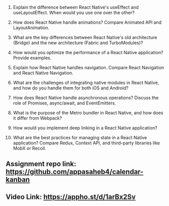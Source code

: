 1. Explain the difference between React Native's useEffect and useLayoutEffect. When would you use one over the other?

2. How does React Native handle animations? Compare Animated API and LayoutAnimation.

3. What are the key differences between React Native's old architecture (Bridge) and the new architecture (Fabric and TurboModules)?

4. How would you optimize the performance of a React Native application? Provide examples.

5. Explain how React Native handles navigation. Compare React Navigation and React Native Navigation.

6. What are the challenges of integrating native modules in React Native, and how do you handle them for both iOS and Android?

7. How does React Native handle asynchronous operations? Discuss the role of Promises, async/await, and EventEmitters.

8. What is the purpose of the Metro bundler in React Native, and how does it differ from Webpack?

9. How would you implement deep linking in a React Native application?

10. What are the best practices for managing state in a React Native application? Compare Redux, Context API, and third-party libraries like MobX or Recoil.

## Assignment repo link: https://github.com/appasaheb4/calendar-kanban

## Video Link: https://appho.st/d/1arBx2Sv
